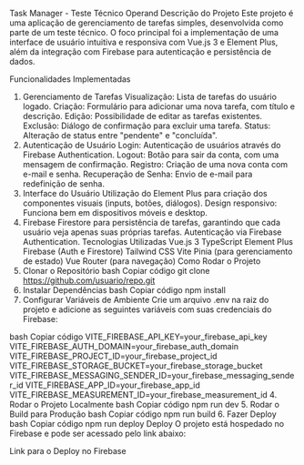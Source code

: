 Task Manager - Teste Técnico Operand
Descrição do Projeto
Este projeto é uma aplicação de gerenciamento de tarefas simples, desenvolvida como parte de um teste técnico. O foco principal foi a implementação de uma interface de usuário intuitiva e responsiva com Vue.js 3 e Element Plus, além da integração com Firebase para autenticação e persistência de dados.

Funcionalidades Implementadas
1. Gerenciamento de Tarefas
Visualização: Lista de tarefas do usuário logado.
Criação: Formulário para adicionar uma nova tarefa, com título e descrição.
Edição: Possibilidade de editar as tarefas existentes.
Exclusão: Diálogo de confirmação para excluir uma tarefa.
Status: Alteração de status entre "pendente" e "concluída".
2. Autenticação de Usuário
Login: Autenticação de usuários através do Firebase Authentication.
Logout: Botão para sair da conta, com uma mensagem de confirmação.
Registro: Criação de uma nova conta com e-mail e senha.
Recuperação de Senha: Envio de e-mail para redefinição de senha.
3. Interface do Usuário
Utilização do Element Plus para criação dos componentes visuais (inputs, botões, diálogos).
Design responsivo: Funciona bem em dispositivos móveis e desktop.
4. Firebase
Firestore para persistência de tarefas, garantindo que cada usuário veja apenas suas próprias tarefas.
Autenticação via Firebase Authentication.
Tecnologias Utilizadas
Vue.js 3
TypeScript
Element Plus
Firebase (Auth e Firestore)
Tailwind CSS
Vite
Pinia (para gerenciamento de estado)
Vue Router (para navegação)
Como Rodar o Projeto
1. Clonar o Repositório
bash
Copiar código
git clone https://github.com/usuario/repo.git
2. Instalar Dependências
bash
Copiar código
npm install
3. Configurar Variáveis de Ambiente
Crie um arquivo .env na raiz do projeto e adicione as seguintes variáveis com suas credenciais do Firebase:

bash
Copiar código
VITE_FIREBASE_API_KEY=your_firebase_api_key
VITE_FIREBASE_AUTH_DOMAIN=your_firebase_auth_domain
VITE_FIREBASE_PROJECT_ID=your_firebase_project_id
VITE_FIREBASE_STORAGE_BUCKET=your_firebase_storage_bucket
VITE_FIREBASE_MESSAGING_SENDER_ID=your_firebase_messaging_sender_id
VITE_FIREBASE_APP_ID=your_firebase_app_id
VITE_FIREBASE_MEASUREMENT_ID=your_firebase_measurement_id
4. Rodar o Projeto Localmente
bash
Copiar código
npm run dev
5. Rodar o Build para Produção
bash
Copiar código
npm run build
6. Fazer Deploy
bash
Copiar código
npm run deploy
Deploy
O projeto está hospedado no Firebase e pode ser acessado pelo link abaixo:

Link para o Deploy no Firebase